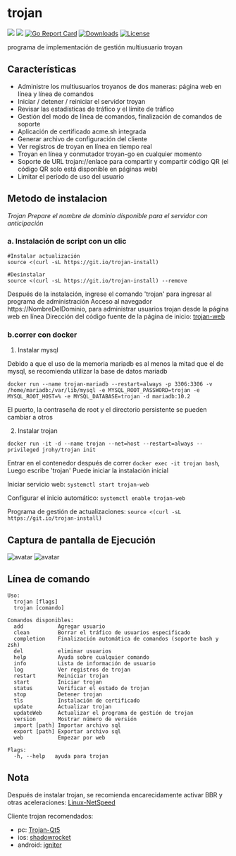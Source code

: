 # trojan
![](https://img.shields.io/github/v/release/Jrohy/trojan.svg) 
![](https://img.shields.io/docker/pulls/jrohy/trojan.svg)
[![Go Report Card](https://goreportcard.com/badge/github.com/Jrohy/trojan)](https://goreportcard.com/report/github.com/Jrohy/trojan)
[![Downloads](https://img.shields.io/github/downloads/Jrohy/trojan/total.svg)](https://img.shields.io/github/downloads/Jrohy/trojan/total.svg)
[![License](https://img.shields.io/badge/license-GPL%20V3-blue.svg?longCache=true)](https://www.gnu.org/licenses/gpl-3.0.en.html)


programa de implementación de gestión multiusuario troyan

## Características
- Administre los multiusuarios troyanos de dos maneras: página web en línea y línea de comandos
- Iniciar / detener / reiniciar el servidor troyan
- Revisar las estadísticas de tráfico y el límite de tráfico
- Gestión del modo de línea de comandos, finalización de comandos de soporte
- Aplicación de certificado acme.sh integrada
- Generar archivo de configuración del cliente
- Ver registros de troyan en línea en tiempo real
- Troyan en línea y conmutador troyan-go en cualquier momento
- Soporte de URL trojan://enlace para compartir y compartir código QR (el código QR solo está disponible en páginas web)
- Limitar el período de uso del usuario

## Metodo de instalacion
*Trojan Prepare el nombre de dominio disponible para el servidor con anticipación*  

###  a. Instalación de script con un clic
```
#Instalar actualización
source <(curl -sL https://git.io/trojan-install)

#Desinstalar
source <(curl -sL https://git.io/trojan-install) --remove

```
Después de la instalación, ingrese el comando 'trojan' para ingresar al programa de administración
Acceso al navegador https://NombreDelDominio, para administrar usuarios trojan desde la página web en línea
Dirección del código fuente de la página de inicio: [trojan-web](https://github.com/Jrohy/trojan-web)

### b.correr con docker
1. Instalar mysql

Debido a que el uso de la memoria mariadb es al menos la mitad que el de mysql, se recomienda utilizar la base de datos mariadb
```
docker run --name trojan-mariadb --restart=always -p 3306:3306 -v /home/mariadb:/var/lib/mysql -e MYSQL_ROOT_PASSWORD=trojan -e MYSQL_ROOT_HOST=% -e MYSQL_DATABASE=trojan -d mariadb:10.2
```
El puerto, la contraseña de root y el directorio persistente se pueden cambiar a otros

2. Instalar trojan
```
docker run -it -d --name trojan --net=host --restart=always --privileged jrohy/trojan init
```
Entrar en el contenedor después de correr `docker exec -it trojan bash`, Luego escribe 'trojan' Puede iniciar la instalación inicial   

Iniciar servicio web: `systemctl start trojan-web`   

Configurar el inicio automático: `systemctl enable trojan-web`

Programa de gestión de actualizaciones: `source <(curl -sL https://git.io/trojan-install)`

## Captura de pantalla de Ejecución
![avatar](asset/1.png)
![avatar](asset/2.png)

## Línea de comando
```
Uso:
  trojan [flags]
  trojan [comando]

Comandos disponibles:
  add           Agregar usuario
  clean         Borrar el tráfico de usuarios especificado
  completion    Finalización automática de comandos (soporte bash y zsh)
  del           eliminar usuarios
  help          Ayuda sobre cualquier comando
  info          Lista de información de usuario
  log           Ver registros de trojan
  restart       Reiniciar trojan
  start         Iniciar trojan
  status        Verificar el estado de trojan
  stop          Detener trojan
  tls           Instalación de certificado
  update        Actualizar trojan
  updateWeb     Actualizar el programa de gestión de trojan
  version       Mostrar número de versión
  import [path] Importar archivo sql
  export [path] Exportar archivo sql
  web           Empezar por web

Flags:
  -h, --help   ayuda para trojan
```

## Nota
Después de instalar trojan, se recomienda encarecidamente activar BBR y otras aceleraciones: [Linux-NetSpeed](https://github.com/chiakge/Linux-NetSpeed)  

Cliente trojan recomendados: 
   - pc: [Trojan-Qt5](https://github.com/TheWanderingCoel/Trojan-Qt5)
   - ios: [shadowrocket](https://apps.apple.com/us/app/shadowrocket/id932747118)
   - android: [igniter](https://github.com/trojan-gfw/igniter)
